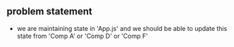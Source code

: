 ## problem statement

- we are maintaining state in 'App.js' and we should be able to update this state from 'Comp A' or 'Comp D' or 'Comp F'
